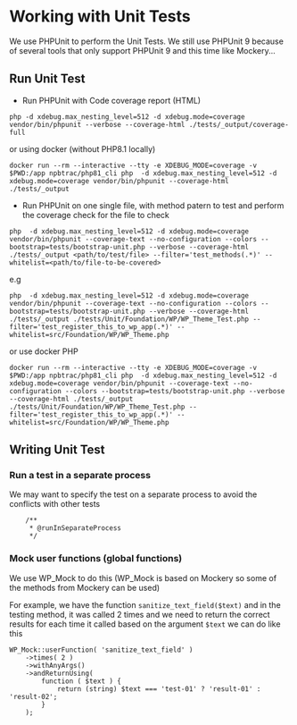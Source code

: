 # Working with Unit Tests

We use PHPUnit to perform the Unit Tests. We still use PHPUnit 9 because of several tools that only support PHPUnit 9 and this time like Mockery...

## Run Unit Test
- Run PHPUnit with Code coverage report (HTML)
```
php -d xdebug.max_nesting_level=512 -d xdebug.mode=coverage vendor/bin/phpunit --verbose --coverage-html ./tests/_output/coverage-full
```
or using docker (without PHP8.1 locally)
```
docker run --rm --interactive --tty -e XDEBUG_MODE=coverage -v $PWD:/app npbtrac/php81_cli php  -d xdebug.max_nesting_level=512 -d xdebug.mode=coverage vendor/bin/phpunit --coverage-html ./tests/_output
```

- Run PHPUnit on one single file, with method patern to test and perform the coverage check for the file to check
```
php  -d xdebug.max_nesting_level=512 -d xdebug.mode=coverage vendor/bin/phpunit --coverage-text --no-configuration --colors --bootstrap=tests/bootstrap-unit.php --verbose --coverage-html ./tests/_output <path/to/test/file> --filter='test_methods(.*)' --whitelist=<path/to/file-to-be-covered>
```

e.g
```
php  -d xdebug.max_nesting_level=512 -d xdebug.mode=coverage vendor/bin/phpunit --coverage-text --no-configuration --colors --bootstrap=tests/bootstrap-unit.php --verbose --coverage-html ./tests/_output ./tests/Unit/Foundation/WP/WP_Theme_Test.php --filter='test_register_this_to_wp_app(.*)' --whitelist=src/Foundation/WP/WP_Theme.php
```
or use docker PHP
```
docker run --rm --interactive --tty -e XDEBUG_MODE=coverage -v $PWD:/app npbtrac/php81_cli php  -d xdebug.max_nesting_level=512 -d xdebug.mode=coverage vendor/bin/phpunit --coverage-text --no-configuration --colors --bootstrap=tests/bootstrap-unit.php --verbose --coverage-html ./tests/_output ./tests/Unit/Foundation/WP/WP_Theme_Test.php --filter='test_register_this_to_wp_app(.*)' --whitelist=src/Foundation/WP/WP_Theme.php
```

## Writing Unit Test

### Run a test in a separate process
We may want to specify the test on a separate process to avoid the conflicts with other tests
```
	/**
	 * @runInSeparateProcess
	 */
```

### Mock user functions (global functions)
We use WP_Mock to do this (WP_Mock is based on Mockery so some of the methods from Mockery can be used)

For example, we have the function `sanitize_text_field($text)` and in the testing method, it was called 2 times and we need to return the correct results for each time it called based on the argument `$text` we can do like this

```
WP_Mock::userFunction( 'sanitize_text_field' )
	->times( 2 )
	->withAnyArgs()
	->andReturnUsing(
		function ( $text ) {
			return (string) $text === 'test-01' ? 'result-01' : 'result-02';
		}
	);
```

